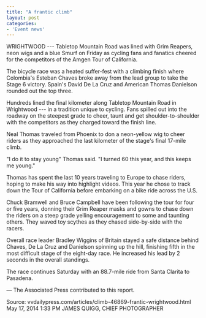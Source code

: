 ```yaml
---
title: "A frantic climb"
layout: post
categories:
- 'Event news'
---
```


WRIGHTWOOD --- Tabletop Mountain Road was lined with Grim Reapers, neon wigs and a blue Smurf on Friday as cycling fans and fanatics cheered for the competitors of the Amgen Tour of California.

The bicycle race was a heated suffer-fest with a climbing finish where Colombia's Esteban Chaves broke away from the lead group to take the Stage 6 victory. Spain's David De La Cruz and American Thomas Danielson rounded out the top three.

Hundreds lined the final kilometer along Tabletop Mountain Road in Wrightwood --- in a tradition unique to cycling. Fans spilled out into the roadway on the steepest grade to cheer, taunt and get shoulder-to-shoulder with the competitors as they charged toward the finish line.

Neal Thomas traveled from Phoenix to don a neon-yellow wig to cheer riders as they approached the last kilometer of the stage's final 17-mile climb.

"I do it to stay young" Thomas said. "I turned 60 this year, and this keeps me young."

Thomas has spent the last 10 years traveling to Europe to chase riders, hoping to make his way into highlight videos. This year he chose to track down the Tour of California before embarking on a bike ride across the U.S.

Chuck Bramwell and Bruce Campbell have been following the tour for four or five years, donning their Grim Reaper masks and gowns to chase down the riders on a steep grade yelling encouragement to some and taunting others. They waved toy scythes as they chased side-by-side with the racers.

Overall race leader Bradley Wiggins of Britain stayed a safe distance behind Chaves, De La Cruz and Danielson spinning up the hill, finishing fifth in the most difficult stage of the eight-day race. He increased his lead by 2 seconds in the overall standings.

The race continues Saturday with an 88.7-mile ride from Santa Clarita to Pasadena.

— The Associated Press contributed to this report.

Source: vvdailypress.com/articles/climb-46869-frantic-wrightwood.html
May 17, 2014 1:33 PM
JAMES QUIGG, CHIEF PHOTOGRAPHER